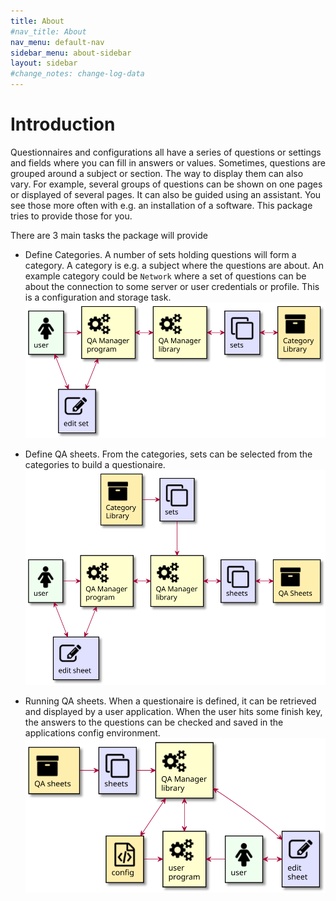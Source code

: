 ```yaml
---
title: About
#nav_title: About
nav_menu: default-nav
sidebar_menu: about-sidebar
layout: sidebar
#change_notes: change-log-data
---
```


# Introduction

Questionnaires and configurations all have a series of questions or settings and fields where you can fill in answers or values. Sometimes, questions are grouped around a subject or section. The way to display them can also vary. For example, several groups of questions can be shown on one pages or displayed of several pages. It can also be guided using an assistant. You see those more often with e.g. an installation of a software. This package tries to provide those for you.

There are 3 main tasks the package will provide
* Define Categories. A number of sets holding questions will form a category. A category is e.g. a subject where the questions are about. An example category could be `Network` where a set of questions can be about the connection to some server or user credentials or profile. This is a configuration and storage task.
  ![](../images/define-category.svg)

* Define QA sheets. From the categories, sets can be selected from the categories to build a questionaire.
  ![](../images/define-qa-sheets.svg)

* Running QA sheets. When a questionaire is defined, it can be retrieved and displayed by a user application. When the user hits some finish key, the answers to the questions can be checked and saved in the applications config environment.
  ![](../images/running-qa-sheets.svg)
